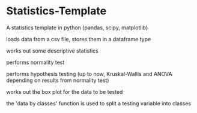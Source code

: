 # Statistics-Template
A statistics template in python (pandas, scipy, matplotlib)

loads data from a csv file, stores them in a dataframe type

works out some descriptive statistics

performs normality test

performs hypothesis testing (up to now, Kruskal-Wallis and ANOVA depending on results from normality test)

works out the box plot for the data to be tested

the 'data by classes' function is used to split a testing variable into classes
